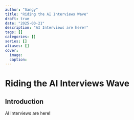 ```yaml
---
author: "Sangy"
title: "Riding the AI Interviews Wave"
draft: true
date: "2025-03-21"
description: "AI Interviews are here!"
tags: []
categories: []
series: []
aliases: []
cover:
  image: 
  caption: 
---
```


# Riding the AI Interviews Wave

## Introduction

AI Interviews are here!